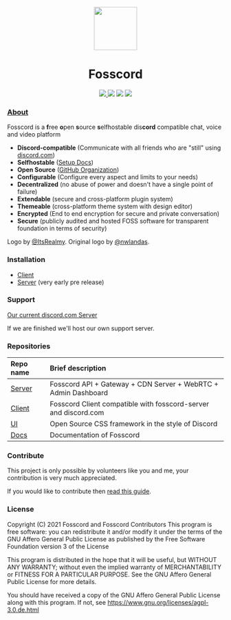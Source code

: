 <p align="center">
  <img width="100" src="https://raw.githubusercontent.com/fosscord/fosscord/master/assets-rebrand/svg/Fosscord-Icon-Rounded-Subtract.svg" />
</p>
<h1 align="center">Fosscord</h1>
<p align="center">
   <a href="https://discord.gg/ZrnGQP6p3d">
    <img src="https://img.shields.io/discord/806142446094385153?color=7489d5&logo=discord&logoColor=ffffff" />
  </a>
  <img src="https://img.shields.io/static/v1?label=Status&message=Development&color=blue">
  <a title="Crowdin" target="_blank" href="https://translate.fosscord.com/"><img src="https://badges.crowdin.net/fosscord/localized.svg"></a>
  <a href="https://opencollective.com/fosscord">
    <img src="https://opencollective.com/fosscord/tiers/badge.svg">
  </a>
</p>

### [About](https://fosscord.com/)

Fosscord is a **f**ree **o**pen **s**ource **s**elfhostable dis**cord** compatible chat, voice and video platform

* **Discord-compatible** (Communicate with all friends who are "still" using [discord.com](https://discord.com))
* **Selfhostable** ([Setup Docs](https://docs.fosscord.com/setup/server))
* **Open Source** ([GitHub Organization](https://github.com/fosscord))
* **Configurable** (Configure every aspect and limits to your needs)
* **Decentralized** (no abuse of power and doesn't have a single point of failure)
* **Extendable** (secure and cross-platform plugin system)
* **Themeable** (cross-platform theme system with design editor)
* **Encrypted** (End to end encryption for secure and private conversation)
* **Secure** (publicly audited and hosted FOSS software for transparent foundation in terms of security)

Logo by [@ItsRealmy](https://github.com/ItsRealmy).
Original logo by [@nwlandas](https://twitter.com/nwlandas).

### Installation

* [Client](https://github.com/fosscord/fosscord-client)
* [Server](https://github.com/fosscord/fosscord-server) (very early pre release)

### Support

[Our current discord.com Server](https://discord.gg/ZrnGQP6p3d)

If we are finished we'll host our own support server.


### Repositories

| Repo name | Brief description
| :--- | :--- |
| [Server](https://github.com/fosscord/fosscord-server) | Fosscord API + Gateway + CDN Server + WebRTC + Admin Dashboard
| [Client](https://github.com/fosscord/fosscord-client) | Fosscord Client compatible with fosscord-server and discord.com
| [UI](https://github.com/fosscord/fosscord-ui)         | Open Source CSS framework in the style of Discord
| [Docs](https://github.com/fosscord/fosscord-docs)     | Documentation of Fosscord

### Contribute

This project is only possible by volunteers like you and me, your contribution is very much appreciated.

If you would like to contribute then [read this guide](https://docs.fosscord.com/contributing/server).

### License

Copyright (C) 2021 Fosscord and Fosscord Contributors
This program is free software: you can redistribute it and/or modify
it under the terms of the GNU Affero General Public License as
published by the Free Software Foundation version 3 of the
License

This program is distributed in the hope that it will be useful,
but WITHOUT ANY WARRANTY; without even the implied warranty of
MERCHANTABILITY or FITNESS FOR A PARTICULAR PURPOSE. See the
GNU Affero General Public License for more details.

You should have received a copy of the GNU Affero General Public License
along with this program. If not, see https://www.gnu.org/licenses/agpl-3.0.de.html
